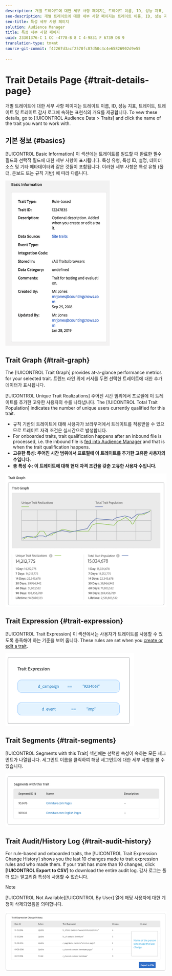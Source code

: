 ```yaml
---
description: 개별 트레이트에 대한 세부 사항 페이지는 트레이트 이름, ID, 성능 지표, 트레이트, 트레이트 및 트레이트 감사 로그에 속하는 표현식의 개요를 제공합니다. 이러한 세부 사항을 보려면 대상 데이터 > 트레이트로 이동하여 작업할 트레이트 이름을 클릭합니다.
seo-description: 개별 트레이트에 대한 세부 사항 페이지는 트레이트 이름, ID, 성능 지표, 트레이트, 트레이트 및 트레이트 감사 로그에 속하는 표현식의 개요를 제공합니다. 이러한 세부 사항을 보려면 대상 데이터 > 트레이트로 이동하여 작업할 트레이트 이름을 클릭합니다.
seo-title: 특성 세부 사항 페이지
solution: Audience Manager
title: 특성 세부 사항 페이지
uuid: 23301376-C 1 CC -4778-B 8 C 4-9831 F 6739 DB 9
translation-type: tm+mt
source-git-commit: f42267d3acf2570fc87d50c4c4e65826902d9e55

---
```



# Trait Details Page {#trait-details-page}

개별 트레이트에 대한 세부 사항 페이지는 트레이트 이름, ID, 성능 지표, 트레이트, 트레이트 및 트레이트 감사 로그에 속하는 표현식의 개요를 제공합니다. To vew these details, go to [!UICONTROL Audience Data > Traits] and click the name of the trait you want to work with.

## 기본 정보 {#basics}

[!UICONTROL Basic Information] 이 섹션에는 트레이트를 빌드할 때 완료한 필수 필드와 선택적 필드에 대한 세부 사항이 표시됩니다. 특성 유형, 특성 ID, 설명, 데이터 소스 및 기타 메타데이터와 같은 것들이 포함됩니다. 이러한 세부 사항은 특성 유형 (폴더, 온보드 또는 규칙 기반) 에 따라 다릅니다.

![](assets/basicInfo.png)

## Trait Graph {#trait-graph}

The [!UICONTROL Trait Graph] provides at-a-glance performance metrics for your selected trait. 트렌드 라인 위에 커서를 두면 선택한 트레이트에 대한 추가 데이터가 표시됩니다.

[!UICONTROL Unique Trait Realizations] 주어진 시간 범위에서 프로필에 이 트레이트를 추가한 고유한 사용자의 수를 나타냅니다. The [!UICONTROL Total Trait Population] indicates the number of unique users currently qualified for this trait.

* 규칙 기반의 트레이트에 대해 사용자가 브라우저에서 트레이트를 적용받을 수 있으므로 트레이트 자격 조건은 실시간으로 발생합니다.
* For onboarded traits, trait qualification happens after an inbound file is processed, i.e. the inbound file is [fed into Audience Manager](../../faq/faq-inbound-data-ingestion.md) and that is when the trait qualification happens.
* **고유한 특성: 주어진 시간 범위에서 프로필에 이 트레이트를 추가한 고유한 사용자의 수입니다.**
* **총 특성 수: 이 트레이트에 대해 현재 자격 조건을 갖춘 고유한 사용자 수입니다.**

![](assets/traitGraph.png)

## Trait Expression {#trait-expression}

[!UICONTROL Trait Expression] 이 섹션에서는 사용자가 트레이트를 사용할 수 있도록 충족해야 하는 기준을 보여 줍니다. These rules are set when you [create or edit a trait](../../features/traits/about-trait-builder.md).

![](assets/traitExpression.png)

## Trait Segments {#trait-segments}

[!UICONTROL Segments with this Trait] 섹션에는 선택한 속성이 속하는 모든 세그먼트가 나열됩니다. 세그먼트 이름을 클릭하여 해당 세그먼트에 대한 세부 사항을 볼 수 있습니다.

![](assets/traitSegments.png)

## Trait Audit/History Log {#trait-audit-history}

For rule-based and onboarded traits, the [!UICONTROL Trait Expression Change History] shows you the last 10 changes made to trait expression rules and who made them. If your trait has more than 10 changes, click **[!UICONTROL Export to CSV]** to download the entire audit log. 감사 로그는 폴더 또는 알고리즘 특성에 사용할 수 없습니다.

>[!NOTE]
>
>[!UICONTROL Not Available][!UICONTROL By User] 열에 해당 사용자에 대한 계정이 삭제되었음을 의미합니다.

![](assets/traitHistory.png)